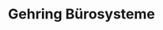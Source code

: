 ---
title: "Gehring Bürosysteme"
url: /freiburg-im-breisgau/gehring-buerosysteme/
shop: Computer
---